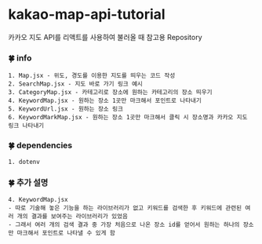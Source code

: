 # kakao-map-api-tutorial
카카오 지도 API를 리액트를 사용하여 불러올 때 참고용 Repository
<br />

### 🍀 info
	1. Map.jsx - 위도, 경도를 이용한 지도를 띄우는 코드 작성
	2. SearchMap.jsx - 지도 바로 가기 링크 예시 
	3. CategoryMap.jsx - 카테고리로 장소에 원하는 카테고리의 장소 띄우기
	4. KeywordMap.jsx - 원하는 장소 1곳만 마크해서 포인트로 나타내기
	5. KeywordUrl.jsx - 원하는 장소 링크
	6. KeywordMarkMap.jsx - 원하는 장소 1곳만 마크해서 클릭 시 장소명과 카카오 지도 링크 나타내기

### 🍀 dependencies
	1. dotenv

### 🍀 추가 설명
	4. KeywordMap.jsx
	- 따로 기술해 놓은 기능을 하는 라이브러리가 없고 키워드를 검색한 후 키워드에 관련된 여러 개의 결과를 보여주는 라이브러리가 있었음
	- 그래서 여러 개의 검색 결과 중 가장 처음으로 나온 장소 id를 얻어서 원하는 하나의 장소만 마크해서 포인트로 나타낼 수 있게 함
